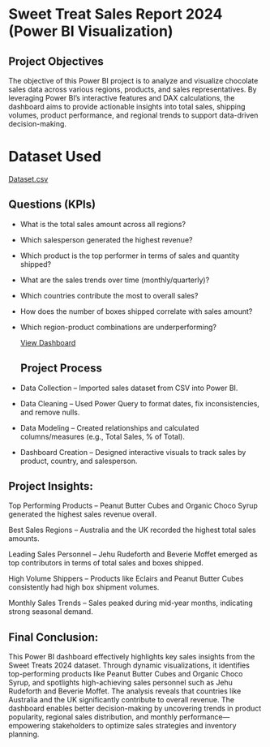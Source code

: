 # Sweet Treat Sales Report 2024 (Power BI Visualization) 
## Project Objectives
The objective of this Power BI project is to analyze and visualize chocolate sales data across various regions, products, and sales representatives. By leveraging Power BI’s interactive features and DAX calculations, the dashboard aims to provide actionable insights into total sales, shipping volumes, product performance, and regional trends to support data-driven decision-making.

# Dataset Used
[Dataset.csv](https://github.com/samuelzeleke27/Sweet-Treat-Sales-Report-2024/blob/main/Sales_Analy.csv)

## Questions (KPIs)
- What is the total sales amount across all regions?

- Which salesperson generated the highest revenue?

- Which product is the top performer in terms of sales and quantity shipped?

- What are the sales trends over time (monthly/quarterly)?

- Which countries contribute the most to overall sales?

- How does the number of boxes shipped correlate with sales amount?

- Which region-product combinations are underperforming?

  [View Dashboard](https://github.com/samuelzeleke27/Sweet-Treat-Sales-Report-2024/blob/main/Visual_Picture.pdf)

  ## Project Process
- Data Collection – Imported sales dataset from CSV into Power BI.

- Data Cleaning – Used Power Query to format dates, fix inconsistencies, and remove nulls.

- Data Modeling – Created relationships and calculated columns/measures (e.g., Total Sales, % of Total).

- Dashboard Creation – Designed interactive visuals to track sales by product, country, and salesperson.

 ## Project Insights:
Top Performing Products – Peanut Butter Cubes and Organic Choco Syrup generated the highest sales revenue overall.

Best Sales Regions – Australia and the UK recorded the highest total sales amounts.

Leading Sales Personnel – Jehu Rudeforth and Beverie Moffet emerged as top contributors in terms of total sales and boxes shipped.

High Volume Shippers – Products like Eclairs and Peanut Butter Cubes consistently had high box shipment volumes.

Monthly Sales Trends – Sales peaked during mid-year months, indicating strong seasonal demand.

## Final Conclusion:
This Power BI dashboard effectively highlights key sales insights from the Sweet Treats 2024 dataset. Through dynamic visualizations, it identifies top-performing products like Peanut Butter Cubes and Organic Choco Syrup, and spotlights high-achieving sales personnel such as Jehu Rudeforth and Beverie Moffet. The analysis reveals that countries like Australia and the UK significantly contribute to overall revenue. The dashboard enables better decision-making by uncovering trends in product popularity, regional sales distribution, and monthly performance—empowering stakeholders to optimize sales strategies and inventory planning.












